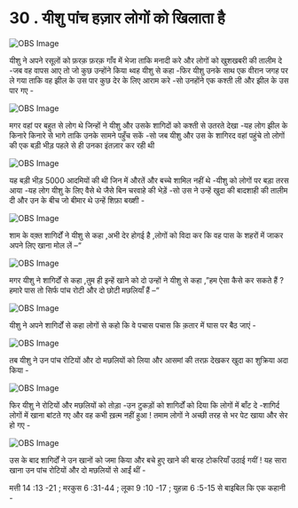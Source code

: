 # 30 . यीशु पांच हज़ार लोगों को खिलाता है 

![OBS Image](https://cdn.door43.org/obs/jpg/360px/obs-en-30-01.jpg)

यीशु ने अपने रसूलों को फ़रक़ फ़रक़ गाँव में भेजा ताकि मनादी करे और लोगों को खुशखबरी की तालीम दे -जब वह वापस आए तो जो कुछ उन्होंने किया थ्वह यीशु से कहा -फिर यीशु उनके साथ एक वीरान जगह पर ले गया ताकि वह झील के उस पार कुछ देर के लिए आराम करे -सो उनहोंने एक कश्ती ली और झील के उस पार गए - 

![OBS Image](https://cdn.door43.org/obs/jpg/360px/obs-en-30-02.jpg)

मगर वहां पर बहुत से लोग थे जिन्हों ने यीशु और उसके शागिदों को कश्ती से उतरते देखा -यह लोग झील के किनारे किनारे से भागे ताकि उनके सामने पहुँच सकें -सो जब यीशु और उस के शागिरद वहां पहुंचे तो लोगों की एक बड़ी भीड़ पहले से ही उनका इंतज़ार कर रही थी 

![OBS Image](https://cdn.door43.org/obs/jpg/360px/obs-en-30-03.jpg)

यह बड़ी भीड़ 5000 आदमियों की थी जिन में औरतें और बच्चे शामिल नहीं थे -यीशु को लोगों पर बड़ा तरस आया -यह लोग यीशु के लिए वैसे थे जैसे बिन चरवाहे की भेड़ें -सो उस ने उन्हें खुदा की बादशाही की तालीम दी और उन के बीच जो बीमार थे उन्हें शिफ़ा बख्शी - 

![OBS Image](https://cdn.door43.org/obs/jpg/360px/obs-en-30-04.jpg)

शाम के वक़्त शागिर्दों ने यीशु से कहा ,अभी देर होगई है ,लोगों को विदा कर कि वह पास के शहरों में जाकर अपने लिए खाना मोल लें –“   

![OBS Image](https://cdn.door43.org/obs/jpg/360px/obs-en-30-05.jpg)

मगर यीशु ने शागिर्दों से कहा ,तुम ही इन्हें खाने को दो उन्हों ने यीशु से कहा ,”हम ऐसा कैसे कर सकते हैं ?हमारे पास तो सिर्फ पांच रोटी और दो छोटी मछलियाँ हैं –“

![OBS Image](https://cdn.door43.org/obs/jpg/360px/obs-en-30-06.jpg)

यीशु ने अपने शागिर्दों से कहा लोगों से कहो कि वे पचास पचास कि क़तार में घास पर बैठ जाएं -

![OBS Image](https://cdn.door43.org/obs/jpg/360px/obs-en-30-07.jpg)

तब यीशु ने उन पांच रोटियों और दो मछलियों को लिया और आसमां की तरफ़ देखकर खुदा का शुक्रिया अदा किया -

![OBS Image](https://cdn.door43.org/obs/jpg/360px/obs-en-30-08.jpg)

फिर यीशु ने रोटियों और मछलियों को तोड़ा -उन टुकड़ों को शागिर्दों को दिया कि लोगों में बाँट दे -शागिर्द लोगों में खाना बांटते गए और वह कभी ख़त्म नहीं हुआ ! तमाम लोगों ने अच्छी तरह से भर पेट खाया और सेर हो गए - 

![OBS Image](https://cdn.door43.org/obs/jpg/360px/obs-en-30-09.jpg)

उस के बाद शागिर्दों ने उन खानों को जमा किया और बचे हुए खाने की बारह टोकरियाँ उठाई गयीं ! यह सारा खाना उन पांच रोटियों और दो मछलियों से आईं थीं - 

मत्ती 14 :13 -21 ; मरकुस 6 :31-44 ; लूका 9 :10 -17 ; युहन्ना 6 :5-15 से बाइबिल कि एक कहानी - 

